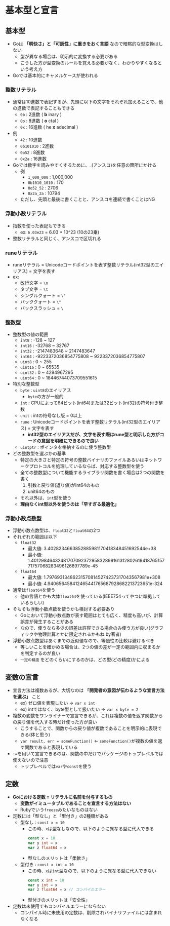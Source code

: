 # 基本型と宣言
## 基本型
- Goは **「明快さ」と「可読性」に重きをおく言語** なので暗黙的な型変換はしない
  - 型が異なる場合は、明示的に変換する必要がある
  - こうした方が型変換のルールを覚える必要がなく、わかりやすくなるという考え方
- Goでは基本的にキャメルケースが使われる

### 整数リテラル
- 通常は10進数で表記するが、先頭に以下の文字をそれぞれ加えることで、他の進数で表記することもできる
  - `0b` : 2進数 ( **b** inary )
  - `0o` : 8進数 ( **o** ctal )
  - `0x` : 16進数 ( he **x** adecimal )
- 例
  - `42` : 10進数
  - `0b101010` : 2進数
  - `0o52` : 8進数
  - `0x2a` : 16進数
- Goでは数字を読みやすくするために、_(アンスコ)を任意の箇所にかける
  - 例
    - `1_000_000` : 1,000,000
    - `0b1010_1010` : 170
    - `0o52_52` : 2706
    - `0x2a_2a` : 10794
  - ただし、先頭と最後に書くことと、アンスコを連続で書くことはNG

### 浮動小数リテラル
- 指数を使った表記もできる
  - ex: `6.03e23` = 6.03 * 10^23 (10の23乗)
- 整数リテラルと同じく、アンスコで区切れる

### runeリテラル
- runeリテラル = Unicodeコードポイントを表す整数リテラル(int32型のエイリアス) = 文字を表す
- ex:
  - 改行文字 = `\n`
  - タブ文字 = `\t`
  - シングルクォート = `\'`
  - バッククォート = `\"`
  - バックスラッシュ = `\`

### 整数型
- 整数型の値の範囲
  - `int8` : -128 ~ 127
  - `int16` : -32768 ~ 32767
  - `int32` : -2147483648 ~ 2147483647
  - `int64` : -9223372036854775808 ~ 9223372036854775807
  - `uint8` : 0 ~ 255
  - `uint16` : 0 ~ 65535
  - `uint32` : 0 ~ 4294967295
  - `uint64` : 0 ~ 18446744073709551615
- 特別な整数型
  - `byte` : `uint8`のエイリアス
    - `byte`の方が一般的
  - `int` : CPUによって64ビット(int64)または32ビット(int32)の符号付き整数
  - `unit` : intの符号なし版 = 0以上
  - `rune` : Unicodeコードポイントを表す整数リテラル(int32型のエイリアス) = 文字を表す
    - **int32型のエイリアスだが、文字を表す際はrune型と明示した方がコードの意図を明確にできるので良い**
  - `uintptr` : ポインタを格納するのに使う整数型
- どの整数型を選ぶかの基準
  - 特定の大きさと特定の符号の整数バイナリのファイルあるいはネットワークプロトコルを処理しているならば、対応する整数型を使う
  - 全ての整数型について機能するライブラリ関数を書く場合は2つの関数を書く
      1. 引数と戻り値(返り値)がint64のもの
      2. unit64のもの
  - それ以外は、`int`型を使う
  - **理由なくint型以外を使うのは「早すぎる最適化」**

### 浮動小数点数型
- 浮動小数点数型は、`float32`と`float64`の2つ
- それぞれの範囲は以下
  - `float32`
    - 最大値: 3.4028234663852885981170418348451692544e+38
    - 最小値: 1.401298464324817070923729583289916131280261941876515771757068283496126897789e-45
  - `float64`
    - 最大値: 1.797693134862315708145274237317043567981e+308
    - 最小値: 4.940656458412465441765687928682213723651e-324
- 通常は`float64`を使う
  - 他の言語とかも大体`float64`を使っている(IEEE754ってやつに準拠しているらしい)
- そもそも浮動小数点数を使うかも検討する必要あり
  - Goにおいて浮動小数点数が表す範囲はとても広く、精度も高いが、計算誤差が発生することがある
  - なので、使うなら多少の誤差は許容できる場合のみ使う方が良い(グラフィックや物理計算とかに限定されるかもね by著者)
- 浮動小数点数型はあくまでの近似値なので、等価性の比較は避けるべき
  - 等しいことを確かめる場合は、2つの値の差が一定の範囲内に収まるかを判定するのが良い
  - `一定の精度` をどのくらいにするのかは、どの型(どの精度)かによる


## 変数の宣言
- 宣言方法は複数あるが、大切なのは **「開発者の意図が伝わるような宣言方法を選ぶ」** こと
  - ex) ゼロ値を表現したい → `var x int`
  - ex) intではなく、byte型として扱いたい → `var x byte = 2`
- 複数の変数をワンライナーで宣言できるが、これは複数の値を返す関数からの戻り値を代入する時だけ使った方が良い
  - こうすることで、関数からの戻り値が複数であることを明示的に表現できる(体と思う)
  - `var result, err = someFunction()` ← `someFunction()`が複数の値を返す関数であると表現している
- `:=`を用いて宣言できるのは、関数の中だけでパッケージのトップレベルでは使えないので注意
  - トップレベルでは`var`や`const`を使う

## 定数
- **Goにおける定数 = リテラルに名前を付与するもの**
  - **変数がイミュータブルであることを宣言する方法はない**
  - Rubyでいう`freeze`みたいなものはない
- 定数には「型なし」と「型付き」の2種類がある
  - 型なし : `const x = 10`
    - この時、`x`は型なしなので、以下のように異なる型に代入できる
      ```go
      const x = 10
      var y int = x
      var z float64 = x
      ```
    - 型なしのメリットは「柔軟さ」
  - 型付き : `const x int = 10`
    - この時、`x`は`int`型なので、以下のように異なる型に代入できない
      ```go
      const x int = 10
      var y int = x
      var z float64 = x // コンパイルエラー
      ```
    - 型付きのメリットは「安全性」
- 定数は未使用でもコンパイルエラーにならない
  - コンパイル時に未使用の定数は、削除されバイナリファイルには含まれなくなる
